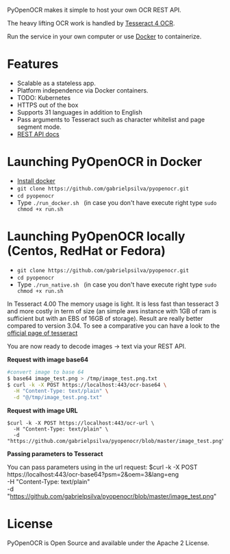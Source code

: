 PyOpenOCR makes it simple to host your own OCR REST API.

The heavy lifting OCR work is handled by [Tesseract 4 OCR](https://code.google.com/p/tesseract-ocr/).

Run the service in your own computer or use [Docker](http://www.docker.io) to containerize.

# Features

* Scalable as a stateless app.
* Platform independence via Docker containers.
* TODO: Kubernetes
* HTTPS out of the box
* Supports 31 languages in addition to English 
* Pass arguments to Tesseract such as character whitelist and page segment mode.
* [REST API docs](http://docs.openocr.apiary.io/)


# Launching PyOpenOCR in Docker

 * [Install docker](https://docs.docker.com/installation/)
 * `git clone https://github.com/gabrielpsilva/pyopenocr.git`
 * `cd pyopenocr`
 * Type ```./run_docker.sh ``` (in case you don't have execute right type ```sudo chmod +x run.sh```
 
 
 # Launching PyOpenOCR locally (Centos, RedHat or Fedora)

 * `git clone https://github.com/gabrielpsilva/pyopenocr.git`
 * `cd pyopenocr`
 * Type ```./run_native.sh ``` (in case you don't have execute right type ```sudo chmod +x run.sh```



In Tesseract 4.00 The memory usage is light. It is less fast than tesseract 3 and more costly in term of size (an simple aws instance with 1GB of ram is sufficient but with an EBS of 16GB of storage). Result are really better compared to version 3.04.
To see a comparative you can have a look to the [official page of tesseract](https://github.com/tesseract-ocr/tesseract/wiki/4.0-Accuracy-and-Performance)

You are now ready to decode images → text via your REST API.



**Request with image base64**

```bash
#convert image to base 64
$ base64 image_test.png > /tmp/image_test.png.txt
$ curl -k -X POST https://localhost:443/ocr-base64 \
  -H "Content-Type: text/plain" \
  -d "@/tmp/image_test.png.txt"
  ```
 
 
**Request with image URL**

```shell
$curl -k -X POST https://localhost:443/ocr-url \
  -H "Content-Type: text/plain" \
  -d "https://github.com/gabrielpsilva/pyopenocr/blob/master/image_test.png"
```


**Passing parameters to Tesseract**

You can pass parameters using in the url request:
$curl -k -X POST https://localhost:443/ocr-base64?psm=2&oem=3&lang=eng \
  -H "Content-Type: text/plain" \
  -d "https://github.com/gabrielpsilva/pyopenocr/blob/master/image_test.png"



# License

PyOpenOCR is Open Source and available under the Apache 2 License.
